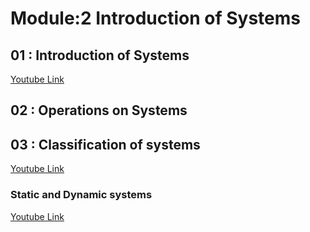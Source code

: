 # Module:2 Introduction of Systems

## 01 : Introduction of Systems
[Youtube Link](https://youtu.be/7ABIfycVdAw?si=nfUVAkIk-6iAV1o9)
## 02 : Operations on Systems

## 03 : Classification of systems
[Youtube Link](https://youtu.be/7SPUrWqsn3Y?si=Y0T0VyPtsK3d-M3H)
### Static and Dynamic systems
[Youtube Link](https://youtu.be/7SPUrWqsn3Y?si=OAB0qPBzn-WCquD8)
